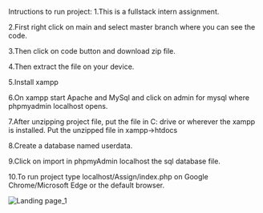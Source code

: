 Intructions to run project:
1.This is a fullstack intern assignment. 

2.First right click on main and select master branch where you can see the code.

3.Then click on code button and download zip file.

4.Then extract the file on your device.

5.Install xampp

6.On xampp start Apache and MySql and click on admin for mysql where phpmyadmin localhost opens.

7.After unzipping project file, put the file in C: drive or wherever the xampp is installed. Put the unzipped file in xampp->htdocs

8.Create a database named userdata.

9.Click on import in phpmyAdmin localhost the sql database file.

10.To run project type localhost/Assign/index.php on Google Chrome/Microsoft Edge or the default browser.

![Landing page_1](https://github.com/suzannecorda8/Project/assets/103393836/6d4d190f-814f-4e85-a210-8c7fa021050c)

